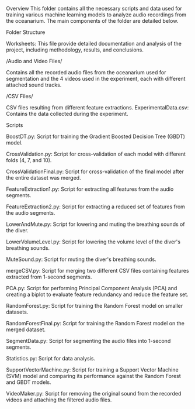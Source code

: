 Overview
This folder contains all the necessary 
scripts and data used for training various machine learning models to analyze audio recordings from the oceanarium. The main components of the folder are detailed below.

Folder Structure

Worksheets: This file provide detailed documentation and analysis of the project, 
including methodology, results, and conclusions.

/Audio and Video Files/

Contains all the recorded audio files from the oceanarium used for segmentation and 
the 4 videos used in the experiment, each with different attached sound tracks.

/CSV Files/

CSV files resulting from different feature extractions.
ExperimentalData.csv: Contains the data collected during the experiment.


Scripts

BoostDT.py: Script for training the Gradient Boosted Decision Tree (GBDT) model.

CrossValidation.py: Script for cross-validation of each model with different folds (4, 7, and 10).

CrossValidationFinal.py: Script for cross-validation of the final model after the entire dataset was merged.

FeatureExtraction1.py: Script for extracting all features from the audio segments.

FeatureExtraction2.py: Script for extracting a reduced set of features from the audio segments.

LowerAndMute.py: Script for lowering and muting the breathing sounds of the diver.

LowerVolumeLevel.py: Script for lowering the volume level of the diver's breathing sounds.

MuteSound.py: Script for muting the diver's breathing sounds.

mergeCSV.py: Script for merging two different CSV files containing features extracted from 1-second segments.

PCA.py: Script for performing Principal Component Analysis (PCA) and creating a biplot to evaluate feature redundancy and reduce the feature set.

RandomForest.py: Script for training the Random Forest model on smaller datasets.

RandomForestFinal.py: Script for training the Random Forest model on the merged dataset.

SegmentData.py: Script for segmenting the audio files into 1-second segments.

Statistics.py: Script for data analysis.

SupportVectorMachine.py: Script for training a Support Vector Machine (SVM) model and comparing its performance against the Random Forest and GBDT models.

VideoMaker.py: Script for removing the original sound from the recorded videos and attaching the filtered audio files.